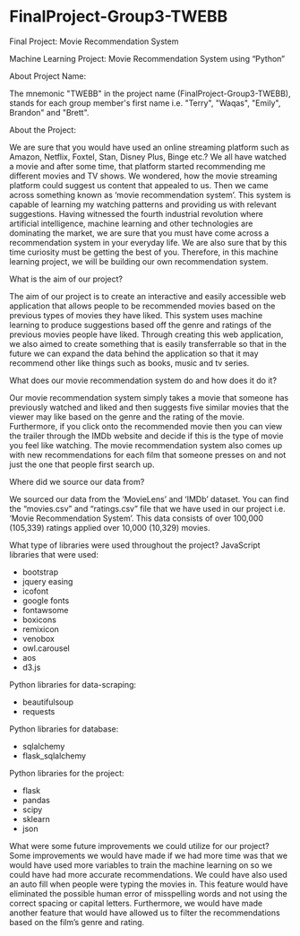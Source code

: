 # FinalProject-Group3-TWEBB
Final Project: Movie Recommendation System


Machine Learning Project:
Movie Recommendation System using “Python”

About Project Name:

The mnemonic "TWEBB" in the project name (FinalProject-Group3-TWEBB), stands for each group member's first name i.e. "Terry", "Waqas", "Emily", Brandon" and "Brett".


About the Project:

We are sure that you would have used an online streaming platform such as Amazon, Netflix, Foxtel, Stan, Disney Plus, Binge etc.? We all have watched a movie and after some time, that platform started recommending me different movies and TV shows. We wondered, how the movie streaming platform could suggest us content that appealed to us. Then we came across something known as ‘movie recommendation system’. This system is capable of learning my watching patterns and providing us with relevant suggestions. Having witnessed the fourth industrial revolution where artificial intelligence, machine learning and other technologies are dominating the market, we are sure that you must have come across a recommendation system in your everyday life. We are also sure that by this time curiosity must be getting the best of you. Therefore, in this machine learning project, we will be building our own recommendation system.

What is the aim of our project?

The aim of our project is to create an interactive and easily accessible web application that allows people to be recommended movies based on the previous types of movies they have liked. This system uses machine learning to produce suggestions based off the genre and ratings of the previous movies people have liked. Through creating this web application, we also aimed to create something that is easily transferrable so that in the future we can expand the data behind the application so that it may recommend other like things such as books, music and tv series.

What does our movie recommendation system do and how does it do it?

Our movie recommendation system simply takes a movie that someone has previously watched and liked and then suggests five similar movies that the viewer may like based on the genre and the rating of the movie. Furthermore, if you click onto the recommended movie then you can view the trailer through the IMDb website and decide if this is the type of movie you feel like watching. The movie recommendation system also comes up with new recommendations for each film that someone presses on and not just the one that people first search up.

Where did we source our data from?

We sourced our data from the ‘MovieLens’ and ‘IMDb’ dataset. You can find the “movies.csv” and “ratings.csv” file that we have used in our project i.e. ‘Movie Recommendation System’. This data consists of over 100,000 (105,339) ratings applied over 10,000 (10,329) movies.

What type of libraries were used throughout the project?
JavaScript libraries that were used:
- bootstrap
- jquery easing
- icofont
- google fonts
- fontawsome
- boxicons
- remixicon
- venobox
- owl.carousel
- aos
- d3.js
 
Python libraries for data-scraping:
- beautifulsoup
- requests

Python libraries for database:
- sqlalchemy
- flask_sqlalchemy

Python libraries for the project:
- flask
- pandas
- scipy
- sklearn
- json

What were some future improvements we could utilize for our project? 
Some improvements we would have made if we had more time was that we would have used more variables to train the machine learning on so we could have had more accurate recommendations. We could have also used an auto fill when people were typing the movies in. This feature would have eliminated the possible human error of misspelling words and not using the correct spacing or capital letters. Furthermore, we would have made another feature that would have allowed us to filter the recommendations based on the film’s genre and rating.